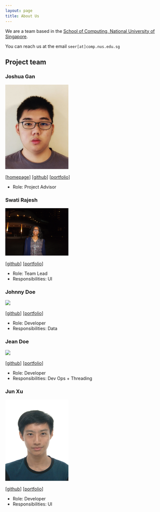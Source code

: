 ```yaml
---
layout: page
title: About Us
---
```


We are a team based in the [School of Computing, National University of Singapore](https://www.comp.nus.edu.sg).

You can reach us at the email `seer[at]comp.nus.edu.sg`

## Project team

### Joshua Gan

<img src="images/dragonesejosh.png" width="200px">

[[homepage](http://www.comp.nus.edu.sg/~damithch)]
[[github](https://github.com/dragonesejosh)]
[[portfolio](team/johndoe.md)]

* Role: Project Advisor

### Swati Rajesh

<img src="images/swatirajesh277.png" width="200px">

[[github](http://github.com/swatirajesh277)]
[[portfolio](team/johndoe.md)]

* Role: Team Lead
* Responsibilities: UI

### Johnny Doe

<img src="images/shijianxi.png" width="200px">

[[github](http://github.com/shijianxi)] [[portfolio](team/johndoe.md)]

* Role: Developer
* Responsibilities: Data

### Jean Doe

<img src="images/johndoe.png" width="200px">

[[github](http://github.com/johndoe)]
[[portfolio](team/johndoe.md)]

* Role: Developer
* Responsibilities: Dev Ops + Threading

### Jun Xu

<img src="images/gekjunxu.png" width="200px">

[[github](http://github.com/gekjunxu)]
[[portfolio](team/johndoe.md)]

* Role: Developer
* Responsibilities: UI
